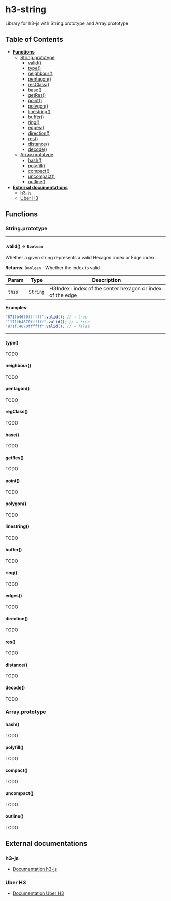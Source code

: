 # h3-string

Library for h3-js with String.prototype and Array.prototype



## Table of Contents

* **[Functions](#functions)**
  * [String.prototype](#stringprototype)
    * [valid()](#valid)
    * [type()](#type)
    * [neighbour()](#neighbour)
    * [pentagon()](#pentagon)
    * [resClass()](#resClass)
    * [base()](#base)
    * [getRes()](#getRes)
    * [point()](#point)
    * [polygon()](#polygon)
    * [linestring()](#linestring)
    * [buffer()](#buffer)
    * [ring()](#ring)
    * [edges()](#edges)
    * [direction()](#direction)
    * [res()](#res)
    * [distance()](#distance)
    * [decode()](#decode)
  * [Array.prototype](#arrayprototype)
    * [hash()](#hash)
    * [polyfill()](#polyfill)
    * [compact()](#compact)
    * [uncompact()](#uncompact)
    * [outline()](#outline)
* **[External documentations](#external-documentations)**
  * [h3-js](#h3-js)
  * [Uber H3](#uber-h3)



## Functions


### String.prototype

* * *

<a name="valid"></a>

#### .valid() ⇒ <code>Boolean</code>
Whether a given string represents a valid Hexagon index or Edge index.

**Returns**: <code>Boolean</code> - Whether the index is valid  

| Param | Type | Description |
| --- | --- | --- |
| <code>this</code> | <code>String</code> | H3Index : index of the center hexagon or index of the edge |

**Examples**:
```javascript
"871fb4670ffffff".valid(); // ⇒ true
"1171fb4670ffffff".valid(); // ⇒ true
"871f;4670ffffff".valid(); // ⇒ false
``` 

* * *

#### type()

TODO

#### neighbour()

TODO

#### pentagon()

TODO

#### regClass()

TODO

#### base()

TODO

#### getRes()

TODO

#### point()

TODO

#### polygon()

TODO

#### linestring()

TODO

#### buffer()

TODO

#### ring()

TODO

#### edges()

TODO

#### direction()

TODO

#### res()

TODO

#### distance()

TODO

#### decode()

TODO


### Array.prototype

#### hash()

TODO

#### polyfill()

TODO

#### compact()

TODO

#### uncompact()

TODO

#### outline()

TODO



## External documentations


### h3-js

* [Documentation h3-js](https://github.com/uber/h3-js)


### Uber H3

* [Documentation Uber H3](https://uber.github.io/h3/#/)


